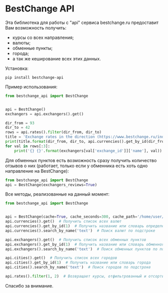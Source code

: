 # BestChange API

Эта библиотека для работы с "api" сервиса bestchange.ru предоставит Вам возможность получить:
* курсы со всех направления;
* валюты;
* обменные пункты;
* города;
* а так же кеширование всех этих данных.

Установка:
```console
pip install bestchange-api
```

Пример использования:  
```python
from bestchange_api import BestChange


api = BestChange()
exchangers = api.exchangers().get()

dir_from = 93
dir_to = 42
rows = api.rates().filter(dir_from, dir_to)
title = 'Exchange rates in the direction (https://www.bestchange.ru/index.php?from={}&to={}) {} : {}'
print(title.format(dir_from, dir_to, api.currencies().get_by_id(dir_from), api.currencies().get_by_id(dir_to)))
for val in rows[:3]:
    print('{} {}'.format(exchangers[val['exchange_id']]['name'], val))

```


Для обменных пунктов есть возможность сразу получить количество отзывов о них (работает, только если у обменника есть хоть одно направление на BestChange): 
```python
from bestchange_api import BestChange
api = BestChange(exchangers_reviews=True)
```

Все методы, реализованные на данный момент:
```python
from bestchange_api import BestChange


api = BestChange(cache=True, cache_seconds=300, cache_path='/home/user/tmp/')
api.currencies().get()  # Получить список всех валют
api.currencies().get_by_id(1)  # Получить название или словарь определенной валюты
api.currencies().search_by_name('text')  # Поиск валют по подстроке

api.exchangers().get()  # Получить список всех обменных пунктов
api.exchangers().get_by_id(1)  # Получить название или словарь обменного пункта
api.exchangers().search_by_name('text')  # Поиск обменных пунктов по подстроке

api.cities().get()  # Получить список всех городов
api.cities().get_by_id(1)  # Получить название или словарь города
api.cities().search_by_name('text')  # Поиск городов по подстроке

api.rates().filter(1, 2)  # Возвращает курсы, отфильтрованный и отсортированных по направлению 

```

Спасибо за внимание.